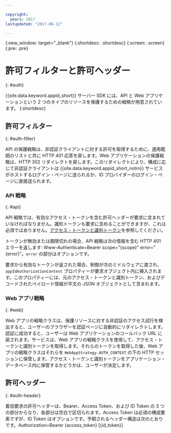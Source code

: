 ```yaml
---

copyright:
  years: 2017
lastupdated: "2017-06-12"

---
```


{:new_window: target="_blank"}
{:shortdesc: .shortdesc}
{:screen: .screen}
{:pre: .pre}


# 許可フィルターと許可ヘッダー
{: #auth}

{{site.data.keyword.appid_short}} サーバー SDK には、API と Web アプリケーションという 2 つのタイプのリソースを保護するための戦略が用意されています。
{:shortdesc}


## 許可フィルター
{: #auth-filter}

API の保護戦略は、非認証クライアントに対する許可を取得するために、適用範囲のリストと共に HTTP 401 応答を戻します。Web アプリケーションの保護戦略は、HTTP 302 リダイレクトを戻します。このリダイレクトにより、構成に応じて非認証クライアントは {{site.data.keyword.appid_short_notm}} サービスがホストするログイン・ページに送られるか、ID プロバイダーのログイン・ページに直接送られます。



### API 戦略
{: #api}

API 戦略では、有効なアクセス・トークンを含む許可ヘッダーが要求に含まれていなければなりません。識別トークンも要求に含めることができますが、これは必須ではありません。[アクセス・トークンと識別トークン](/docs/services/appid/access-identity.html#access-and-identity)を参照してください。

トークンが無効または期限切れの場合、API 戦略は次の情報を含む HTTP 401 エラーを返します: Www-Authenticate=Bearer scope="{scope}" error="{error}"。`error` の部分はオプションです。

要求から有効なトークンが返された場合、制御が次のミドルウェアに渡され、`appIdAuthorizationContext` プロパティーが要求オブジェクト内に挿入されます。このプロパティーには、元のアクセス・トークンと識別トークン、およびデコードされたペイロード情報が平文の JSON オブジェクトとして含まれます。


### Web アプリ戦略
{: #web}

Web アプリの戦略クラスは、保護リソースに対する非認証のアクセス試行を検出すると、ユーザーのブラウザーを認証ページに自動的にリダイレクトします。認証に成功すると、ユーザーは Web アプリケーションのコールバック URL に戻されます。サービスは、Web アプリの戦略クラスを使用して、アクセス・トークンと識別トークンを取得します。それらのトークンを取得した後、Web アプリの戦略クラスはそれらを `WebAppStrategy.AUTH_CONTEXT` の下の HTTP セッションに保管します。アクセス・トークンと識別トークンをアプリケーション・データベース内に保管するかどうかは、ユーザーが決定します。

## 許可ヘッダー
{: #auth-header}

着信要求の許可ヘッダーは、Bearer、Access Token、および ID Token の 3 つの部分からなり、各部分は空白で区切られます。Access Token は必須の構成要素ですが、ID Token はオプションです。予期されるヘッダー構造は次のとおりです。Authorization=Bearer {access_token} [{id_token}]
